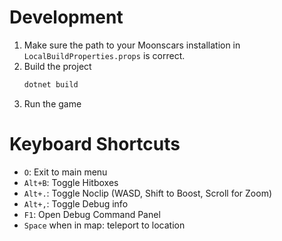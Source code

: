 # Development

1. Make sure the path to your Moonscars installation in `LocalBuildProperties.props` is correct.
2. Build the project
    ```sh
    dotnet build
    ```
3. Run the game

# Keyboard Shortcuts

- `O`: Exit to main menu
- `Alt+B`: Toggle Hitboxes
- `Alt+.`: Toggle Noclip (WASD, Shift to Boost, Scroll for Zoom)
- `Alt+,`: Toggle Debug info
- `F1`: Open Debug Command Panel
- `Space` when in map: teleport to location